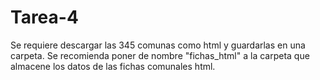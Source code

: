 # Tarea-4
Se requiere descargar las 345 comunas como html y guardarlas en una carpeta. Se recomienda poner de nombre "fichas_html" a la carpeta que almacene los datos de las fichas comunales html.
